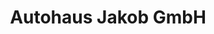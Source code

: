 ---
title: "Autohaus Jakob GmbH"
url: /petersberg/autohaus-jakob-gmbh-kreuzgrundweg/
shop: Autohaus
---